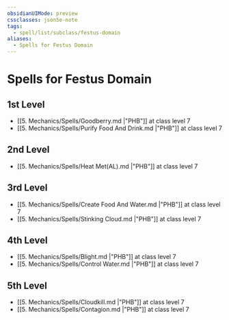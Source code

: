 ```yaml
---
obsidianUIMode: preview
cssclasses: json5e-note
tags:
  - spell/list/subclass/festus-domain
aliases:
  - Spells for Festus Domain
---
```

# Spells for Festus Domain

## 1st Level

- [[5. Mechanics/Spells/Goodberry.md \|"PHB"]] at class level 7
- [[5. Mechanics/Spells/Purify Food And Drink.md \|"PHB"]] at class level 7

## 2nd Level

- [[5. Mechanics/Spells/Heat Met(AL).md \|"PHB"]] at class level 7

## 3rd Level

- [[5. Mechanics/Spells/Create Food And Water.md \|"PHB"]] at class level 7
- [[5. Mechanics/Spells/Stinking Cloud.md \|"PHB"]] at class level 7

## 4th Level

- [[5. Mechanics/Spells/Blight.md \|"PHB"]] at class level 7
- [[5. Mechanics/Spells/Control Water.md \|"PHB"]] at class level 7

## 5th Level

- [[5. Mechanics/Spells/Cloudkill.md \|"PHB"]] at class level 7
- [[5. Mechanics/Spells/Contagion.md \|"PHB"]] at class level 7
